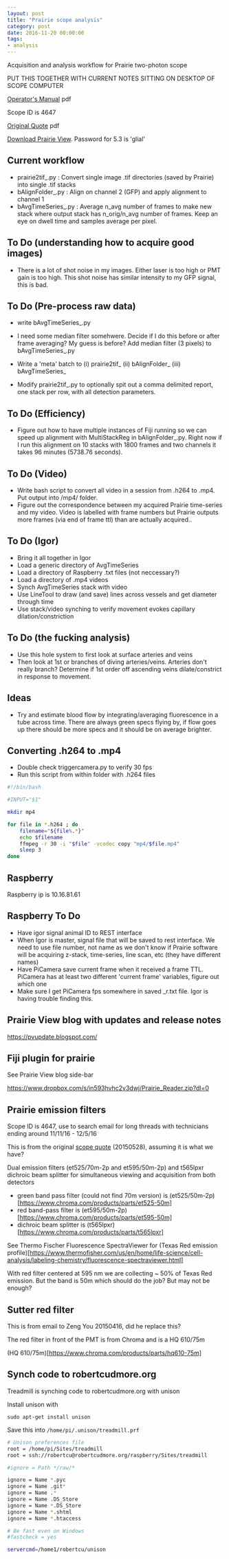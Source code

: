 ```yaml
---
layout: post
title: "Prairie scope analysis"
category: post
date: 2016-11-20 00:00:00
tags:
- analysis
---
```


Acquisition and analysis workflow for Prairie two-photon scope

PUT THIS TOGETHER WITH CURRENT NOTES SITTING ON DESKTOP OF SCOPE COMPUTER

[Operator's Manual][Ultima-Operators-Manual-Rev-B] pdf

Scope ID is 4647

[Original Quote][1] pdf

[Download Prairie View][3]. Password for 5.3 is 'glial'

## Current workflow

 - prairie2tif_.py : Convert single image .tif directories (saved by Prairie) into single .tif stacks
 - bAlignFolder_.py : Align on channel 2 (GFP) and apply alignment to channel 1
 - bAvgTimeSeries_.py : Average n_avg number of frames to make new stack where output stack has n_orig/n_avg number of frames. Keep an eye on dwell time and samples average per pixel.
 
## To Do (understanding how to acquire good images)

  - There is a lot of shot noise in my images. Either laser is too high or PMT gain is too high. This shot noise has similar intensity to my GFP signal, this is bad.
  
## To Do (Pre-process raw data)
 
  - write bAvgTimeSeries_.py
  - I need some median filter somehwere. Decide if I do this before or after frame averaging? My guess is before? Add median filter (3 pixels) to bAvgTimeSeries_.py
  
  - Write a 'meta' batch to (i) prairie2tif_ (ii) bAlignFolder_ (iii) bAvgTimeSeries_

  - Modify prairie2tif_.py to optionally spit out a comma delimited report, one stack per row, with all detection parameters.
 
## To Do (Efficiency)

  - Figure out how to have multiple instances of Fiji running so we can speed up alignment with MultiStackReg in bAlignFolder_.py. Right now if I run this alignment on 10 stacks with 1800 frames and two channels it takes 96 minutes (5738.76 seconds).
    
## To Do (Video)

  - Write bash script to convert all video in a session from .h264 to .mp4. Put output into /mp4/ folder.
  - Figure out the correspondence between my acquired Prairie time-series and my video. Video is labelled with frame numbers but Prairie outputs more frames (via end of frame ttl) than are actually acquired..
  
## To Do (Igor)

  - Bring it all together in Igor
  - Load a generic directory of AvgTimeSeries
  - Load a directory of Raspberry .txt files (not neccessary?)
  - Load a directory of .mp4 videos
  - Synch AvgTimeSeries stack with video
  - Use LineTool to draw (and save) lines across vessels and get diameter through time
  - Use stack/video synching to verify movement evokes capillary dilation/constriction
  
## To Do (the fucking analysis)

  - Use this hole system to first look at surface arteries and veins
  - Then look at 1st or branches of diving arteries/veins. Arteries don't really branch? Determine if 1st order off ascending veins dilate/constrict in response to movement.
  
## Ideas

  - Try and estimate blood flow by integrating/averaging fluorescence in a tube across time. There are always green specs flying by, if flow goes up there should be more specs and it should be on average brighter.
  
## Converting .h264 to .mp4

 - Double check triggercamera.py to verify 30 fps
 - Run this script from within folder with .h264 files
 
```bash
#!/bin/bash

#INPUT="$1"

mkdir mp4

for file in *.h264 ; do
	filename="${file%.*}"
	echo $filename
	ffmpeg -r 30 -i "$file" -vcodec copy "mp4/$file.mp4"
	sleep 3
done
```

## Raspberry

Raspberry ip is 10.16.81.61

## Raspberry To Do

  - Have igor signal animal ID to REST interface
  - When Igor is master, signal file that will be saved to rest interface. We need to use file number, not name as we don't know if Prairie software will be acquiring z-stack, time-series, line scan, etc (they have different names)
  - Have PiCamera save current frame when it received a frame TTL. PiCamera has at least two different 'current frame' variables, figure out which one
  - Make sure I get PiCamera fps somewhere in saved _r.txt file. Igor is having trouble finding this.
  
## Prairie View blog with updates and release notes

https://pvupdate.blogspot.com/

## Fiji plugin for prairie

See Prairie View blog side-bar

https://www.dropbox.com/s/in593hvhc2v3dwj/Prairie_Reader.zip?dl=0

## Prairie emission filters

Scope ID is 4647, use to search email for long threads with technicians ending around 11/11/16 - 12/5/16

This is from the original [scope quote][1] (20150528), assuming it is what we have?

Dual emission filters (et525/70m-2p and et595/50m-2p) and t565lpxr dichroic beam splitter for simultaneous viewing and acquisition from both detectors

 - green band pass filter (could not find 70m version) is (et525/50m-2p)[https://www.chroma.com/products/parts/et525-50m]
 - red band-pass filter is (et595/50m-2p)[https://www.chroma.com/products/parts/et595-50m]
 - dichroic beam splitter is (t565lpxr)[https://www.chroma.com/products/parts/t565lpxr]

See Thermo Fischer Fluorescence SpectraViewer for (Texas Red emission profile)[https://www.thermofisher.com/us/en/home/life-science/cell-analysis/labeling-chemistry/fluorescence-spectraviewer.html]

With red filter centered at 595 nm we are collecting ~ 50% of Texas Red emission. But the band is 50m which should do the job? But may not be enough?

## Sutter red filter

This is from email to Zeng You 20150416, did he replace this?

The red filter in front of the PMT is from Chroma and is a HQ 610/75m

(HQ 610/75m)[https://www.chroma.com/products/parts/hq610-75m]


## Synch code to robertcudmore.org

Treadmill is synching code to robertcudmore.org with unison

Install unison with

    sudo apt-get install unison
    
Save this into `/home/pi/.unison/treadmill.prf`

```bash
# Unison preferences file
root = /home/pi/Sites/treadmill
root = ssh://robertcu@robertcudmore.org/raspberry/Sites/treadmill

#ignore = Path */raw/*

ignore = Name *.pyc
ignore = Name .git*
ignore = Name .*
ignore = Name .DS_Store
ignore = Name *.DS_Store
ignore = Name *.shtml
ignore = Name *.htaccess

# Be fast even on Windows
#fastcheck = yes

servercmd=/home1/robertcu/unison
```

[1]: /images/JHU-15-051120E.pdf
[Ultima-Operators-Manual-Rev-B]: /images/Ultima-Operators-Manual-Rev-B.pdf
[3]: https://pvupdate.blogspot.com/